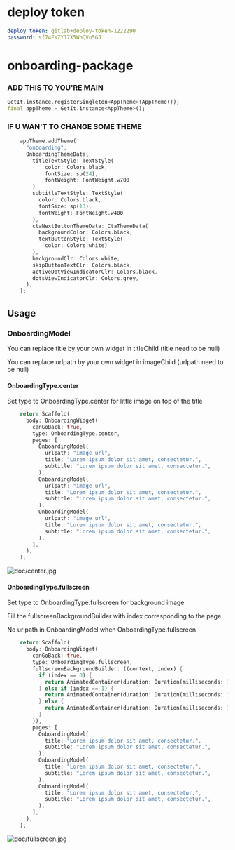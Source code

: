 # deploy token 
```yaml 
deploy token: gitlab+deploy-token-1222290
password: sf74FsZY17X5WhQVu5GJ
```

# onboarding-package

### ADD THIS TO YOU'RE MAIN

```dart
GetIt.instance.registerSingleton<AppTheme>(AppTheme());
final appTheme = GetIt.instance<AppTheme>();
```

### IF U WAN'T TO CHANGE SOME THEME

```dart
    appTheme.addTheme(
      "onboarding",
      OnboardingThemeData(
        titleTextStyle: TextStyle(
            color: Colors.black,
            fontSize: sp(24),
            fontWeight: FontWeight.w700
        )
        subtitleTextStyle: TextStyle(
          color: Colors.black,
          fontSize: sp(13),
          fontWeight: FontWeight.w400
        ),
        ctaNextButtonThemeData: CtaThemeData(
          backgroundColor: Colors.black,
          textButtonStyle: TextStyle(
            color: Colors.white)
        ),
        backgroundClr: Colors.white,
        skipButtonTextClr: Colors.black,
        activeDotViewIndicatorClr: Colors.black,
        dotsViewIndicatorClr: Colors.grey,
      ),
    );
```

## Usage

### OnboardingModel
You can replace title by your own widget in titleChild (title need to be null)

You can replace urlpath by your own widget in imageChild (urlpath need to be null)

#### OnboardingType.center

Set type to OnboardingType.center for little image on top of the title

```dart
    return Scaffold(
      body: OnboardingWidget(
        canGoBack: true,
        type: OnboardingType.center,
        pages: [
          OnboardingModel(
            urlpath: "image url",
            title: "Lorem ipsum dolor sit amet, consectetur.",
            subtitle: "Lorem ipsum dolor sit amet, consectetur.",
          ),
          OnboardingModel(
            urlpath: "image url",
            title: "Lorem ipsum dolor sit amet, consectetur.",
            subtitle: "Lorem ipsum dolor sit amet, consectetur.",
          ),
          OnboardingModel(
            urlpath: "image url",
            title: "Lorem ipsum dolor sit amet, consectetur.",
            subtitle: "Lorem ipsum dolor sit amet, consectetur.",
          ),
        ],
      ),
    );
```

![doc/center.jpg](doc/center.jpg)

#### OnboardingType.fullscreen

Set type to OnboardingType.fullscreen for background image

Fill the fullscreenBackgroundBuilder with index corresponding to the page

No urlpath in OnboardingModel when OnboardingType.fullscreen

```dart
    return Scaffold(
      body: OnboardingWidget(
        canGoBack: true,
        type: OnboardingType.fullscreen,
        fullscreenBackgroundBuilder: ((context, index) {
          if (index == 0) {
            return AnimatedContainer(duration: Duration(milliseconds: 300), width: double.infinity, height: double.infinity, decoration: BoxDecoration(image: DecorationImage(image: NetworkImage("image url"), fit: BoxFit.cover)));
          } else if (index == 1) {
            return AnimatedContainer(duration: Duration(milliseconds: 300), width: double.infinity, height: double.infinity, decoration: BoxDecoration(image: DecorationImage(image: NetworkImage("image url"), fit: BoxFit.cover)));
          } else {
            return AnimatedContainer(duration: Duration(milliseconds: 300), width: double.infinity, height: double.infinity, decoration: BoxDecoration(image: DecorationImage(image: NetworkImage("image url"), fit: BoxFit.cover)));
          }
        }),
        pages: [
          OnboardingModel(
            title: "Lorem ipsum dolor sit amet, consectetur.",
            subtitle: "Lorem ipsum dolor sit amet, consectetur.",
          ),
          OnboardingModel(
            title: "Lorem ipsum dolor sit amet, consectetur.",
            subtitle: "Lorem ipsum dolor sit amet, consectetur.",
          ),
          OnboardingModel(
            title: "Lorem ipsum dolor sit amet, consectetur.",
            subtitle: "Lorem ipsum dolor sit amet, consectetur.",
          ),
        ],
      ),
    );
```

![doc/fullscreen.jpg](doc/fullscreen.jpg)